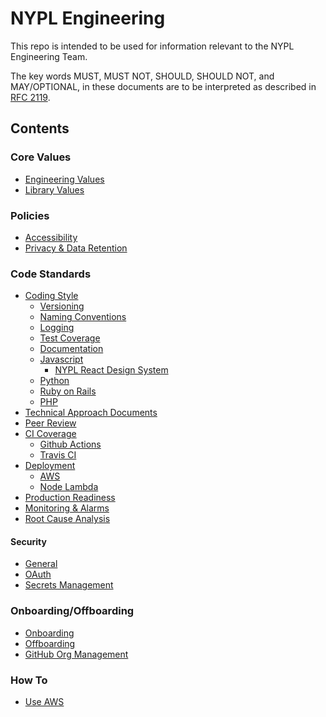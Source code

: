 # NYPL Engineering

This repo is intended to be used for information relevant to the NYPL Engineering Team.

The key words MUST, MUST NOT, SHOULD, SHOULD NOT, and MAY/OPTIONAL, in these documents are to be interpreted as described in [RFC 2119](https://www.ietf.org/rfc/rfc2119.txt).

## Contents

### Core Values

- [Engineering Values](culture/values.md)
- [Library Values](culture/library-values.md)

### Policies

- [Accessibility](standards/accessibility.md)
- [Privacy & Data Retention](standards/privacy.md)

### Code Standards

- [Coding Style](standards/coding-standards.md)
  - [Versioning](standards/versioning.md)
  - [Naming Conventions](standards/naming-conventions.md)
  - [Logging](standards/logging.md)
  - [Test Coverage](standards/test-coverage.md)
  - [Documentation](standards/documentation.md)
  - [Javascript](standards/javascript.md)
    - [NYPL React Design System]()
  - [Python]()
  - [Ruby on Rails]()
  - [PHP]()
- [Technical Approach Documents](standards/technical-approach.md)
- [Peer Review](standards/peer-review.md)
- [CI Coverage](standards/ci.md)
  - [Github Actions](standards/github-actions.md)
  - [Travis CI](standards/travis-ci.md)
- [Deployment](standards/deployment.md)
  - [AWS](standards/aws.md)
  - [Node Lambda](standards/node-lambda.md)
- [Production Readiness](standards/production-readiness.md)
- [Monitoring & Alarms](standards/alerting.md)
- [Root Cause Analysis](standards/root-cause-analysis.md)

#### Security

- [General](security/README.md)
- [OAuth](security/oauth.md)
- [Secrets Management](security/secrets.md)

### Onboarding/Offboarding

- [Onboarding](on-off-board/onboarding.md)
- [Offboarding](on-off-board/offboarding.md)
- [GitHub Org Management](on-off-board/github-org-management.md)

### How To

- [Use AWS](how-to/aws-use)
